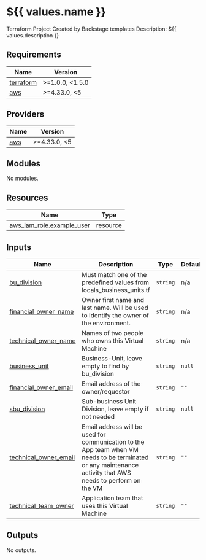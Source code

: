 # ${{ values.name }}

Terraform Project Created by Backstage templates
Description: ${{ values.description }}

## Requirements

| Name | Version |
|------|---------|
| <a name="requirement_terraform"></a> [terraform](#requirement\_terraform) | >=1.0.0, <1.5.0 |
| <a name="requirement_aws"></a> [aws](#requirement\_aws) | >=4.33.0, <5 |

## Providers

| Name | Version |
|------|---------|
| <a name="provider_aws"></a> [aws](#provider\_aws) | >=4.33.0, <5 |

## Modules

No modules.

## Resources

| Name | Type |
|------|------|
| [aws_iam_role.example_user](https://registry.terraform.io/providers/hashicorp/aws/latest/docs/resources/iam_role) | resource |

## Inputs

| Name | Description | Type | Default | Required |
|------|-------------|------|---------|:--------:|
| <a name="input_bu_division"></a> [bu\_division](#input\_bu\_division) | Must match one of the predefined values from locals\_business\_units.tf | `string` | n/a | yes |
| <a name="input_financial_owner_name"></a> [financial\_owner\_name](#input\_financial\_owner\_name) | Owner first name and last name. Will be used to identify the owner of the environment. | `string` | n/a | yes |
| <a name="input_technical_owner_name"></a> [technical\_owner\_name](#input\_technical\_owner\_name) | Names of two people who owns this Virtual Machine | `string` | n/a | yes |
| <a name="input_business_unit"></a> [business\_unit](#input\_business\_unit) | Business-Unit, leave empty to find by bu\_division | `string` | `null` | no |
| <a name="input_financial_owner_email"></a> [financial\_owner\_email](#input\_financial\_owner\_email) | Email address of the owner/requestor | `string` | `""` | no |
| <a name="input_sbu_division"></a> [sbu\_division](#input\_sbu\_division) | Sub-business Unit Division, leave empty if not needed | `string` | `null` | no |
| <a name="input_technical_owner_email"></a> [technical\_owner\_email](#input\_technical\_owner\_email) | Email address will be used for communication to the App team when VM needs to be terminated or any maintenance activity that AWS needs to perform on the VM | `string` | `""` | no |
| <a name="input_technical_team_owner"></a> [technical\_team\_owner](#input\_technical\_team\_owner) | Application team that uses this Virtual Machine | `string` | `""` | no |

## Outputs

No outputs.
